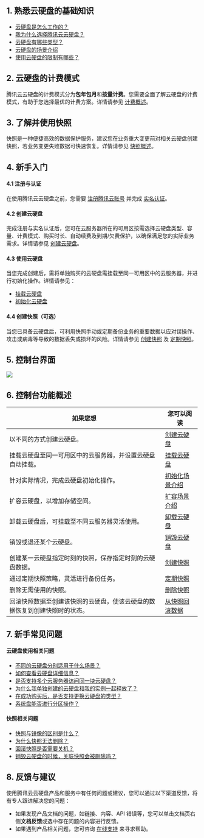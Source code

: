 ## 1. 熟悉云硬盘的基础知识
- [云硬盘是怎么工作的？](https://intl.cloud.tencent.com/document/product/362/2345)
- [我为什么选择腾讯云云硬盘？](https://intl.cloud.tencent.com/document/product/362/3039)
- [云硬盘有哪些类型？](https://intl.cloud.tencent.com/document/product/362/31636)
- [云硬盘的场景介绍](https://intl.cloud.tencent.com/document/product/362/3065)
- [使用云硬盘的限制有哪些？](https://intl.cloud.tencent.com/document/product/362/32406)

## 2. 云硬盘的计费模式
腾讯云云硬盘的计费模式分为**包年包月**和**按量计费**。您需要全面了解云硬盘的计费模式，有助于您选择最优的计费方案。详情请参见 [计费概述](https://intl.cloud.tencent.com/document/product/362/32415)。

## 3. 了解并使用快照
快照是一种便捷高效的数据保护服务，建议您在业务重大变更前对相关云硬盘创建快照，若业务变更失败数据可快速恢复。详情请参见 [快照概述](https://intl.cloud.tencent.com/document/product/362/31638)。


## 4. 新手入门
#### 4.1 注册与认证
在使用腾讯云云硬盘之前，您需要 [注册腾讯云账号](https://www.tencentcloud.com/en/account/register?s_url=https%3A%2F%2Fcloud.tencent.com%2F) 并完成 [实名认证](https://intl.cloud.tencent.com/document/product/378/3629)。

#### 4.2 创建云硬盘
完成注册与实名认证后，您可在云服务器所在的可用区按需选择云硬盘类型、容量、计费模式、购买时长、自动续费及到期/欠费保护，以确保满足您的实际业务需求。详情请参见 [创建云硬盘](https://intl.cloud.tencent.com/document/product/362/31647)。

#### 4.3 使用云硬盘
当您完成创建后，需将单独购买的云硬盘需挂载至同一可用区中的云服务器，并进行初始化操作。详情请参见：
- [挂载云硬盘](https://intl.cloud.tencent.com/document/product/362/39991)
- [初始化云硬盘](https://intl.cloud.tencent.com/document/product/362/31645)

#### 4.4 创建快照（可选）
当您已具备云硬盘后，可利用快照手动或定期备份业务的重要数据以应对误操作、攻击或病毒等导致的数据丢失或损坏的风险。详情请参见 [创建快照](https://intl.cloud.tencent.com/document/product/362/5755) 及 [定期快照](https://intl.cloud.tencent.com/document/product/362/35238)。




## 5. 控制台界面
![](https://qcloudimg.tencent-cloud.cn/raw/0911469301e8401592905c3955e067c4.png)

## 6. 控制台功能概述

| 如果您想 | 您可以阅读 |
|---------|---------|
| 以不同的方式创建云硬盘。| [创建云硬盘](https://intl.cloud.tencent.com/document/product/362/5744) |
|挂载云硬盘至同一可用区中的云服务器，并设置云硬盘自动挂载。|[挂载云硬盘](https://intl.cloud.tencent.com/document/product/362/32401)|
|针对实际情况，完成云硬盘初始化操作。|[初始化场景介绍](https://intl.cloud.tencent.com/document/product/362/31596)|
|扩容云硬盘，以增加存储空间。|[扩容场景介绍](https://intl.cloud.tencent.com/document/product/362/31600)|
|卸载云硬盘后，可挂载至不同云服务器灵活使用。|[卸载云硬盘](https://intl.cloud.tencent.com/document/product/362/32400)|
|销毁或退还某个云硬盘。|[销毁云硬盘](https://intl.cloud.tencent.com/document/product/362/32399)|
|创建某一云硬盘指定时刻的快照，保存指定时刻的云硬盘数据。|[创建快照](https://intl.cloud.tencent.com/document/product/362/5755)|
|通过定期快照策略，灵活进行备份任务。|[定期快照](https://intl.cloud.tencent.com/document/product/362/35238)|
|删除无需使用的快照。|[删除快照](https://intl.cloud.tencent.com/document/product/362/5758)|
|回滚快照数据至创建该快照的云硬盘，使该云硬盘的数据恢复到创建快照时的状态。|[从快照回滚数据](https://intl.cloud.tencent.com/document/product/362/5756)|

## 7. 新手常见问题
#### 云硬盘使用相关问题
- [不同的云硬盘分别适用于什么场景？](https://intl.cloud.tencent.com/document/product/362/32409)
- [如何查看云硬盘详细信息？](https://intl.cloud.tencent.com/document/product/362/32409#.E5.A6.82.E4.BD.95.E6.9F.A5.E7.9C.8B.E4.BA.91.E7.A1.AC.E7.9B.98.E8.AF.A6.E7.BB.86.E4.BF.A1.E6.81.AF.EF.BC.9F)
- [是否支持多个云服务器访问同一块云硬盘？](https://intl.cloud.tencent.com/document/product/362/32409#.E6.98.AF.E5.90.A6.E6.94.AF.E6.8C.81.E5.A4.9A.E4.B8.AA.E4.BA.91.E6.9C.8D.E5.8A.A1.E5.99.A8.E8.AE.BF.E9.97.AE.E5.90.8C.E4.B8.80.E5.9D.97.E4.BA.91.E7.A1.AC.E7.9B.98.EF.BC.9F)
- [为什么我单独创建的云硬盘和我的实例一起释放了？](https://intl.cloud.tencent.com/document/product/362/32409#.E4.B8.BA.E4.BB.80.E4.B9.88.E6.88.91.E5.8D.95.E7.8B.AC.E5.88.9B.E5.BB.BA.E7.9A.84.E4.BA.91.E7.A1.AC.E7.9B.98.E5.92.8C.E6.88.91.E7.9A.84.E5.AE.9E.E4.BE.8B.E4.B8.80.E8.B5.B7.E9.87.8A.E6.94.BE.E4.BA.86.EF.BC.9F)
- [在成功购买后，是否支持更换云硬盘的类型？](https://intl.cloud.tencent.com/document/product/362/32409#.E5.9C.A8.E6.88.90.E5.8A.9F.E8.B4.AD.E4.B9.B0.E5.90.8E.EF.BC.8C.E6.98.AF.E5.90.A6.E6.94.AF.E6.8C.81.E6.9B.B4.E6.8D.A2.E4.BA.91.E7.A1.AC.E7.9B.98.E7.9A.84.E7.B1.BB.E5.9E.8B.EF.BC.9F)
- [系统盘能否进行分区操作？](https://intl.cloud.tencent.com/document/product/362/32409#.E7.B3.BB.E7.BB.9F.E7.9B.98.E8.83.BD.E5.90.A6.E8.BF.9B.E8.A1.8C.E5.88.86.E5.8C.BA.E6.93.8D.E4.BD.9C.EF.BC.9F)


#### 快照相关问题
- [快照与镜像的区别是什么？](https://intl.cloud.tencent.com/document/product/362/17820)
- [为什么快照无法删除？](https://intl.cloud.tencent.com/document/product/362/17820)
- [回滚快照是否需要关机？](https://intl.cloud.tencent.com/document/product/362/17820)
- [销毁云硬盘的时候，关联快照会被删除吗？](https://intl.cloud.tencent.com/document/product/362/17820)


## 8. 反馈与建议
使用腾讯云云硬盘产品和服务中有任何问题或建议，您可以通过以下渠道反馈，将有专人跟进解决您的问题：

- 如果发现产品文档的问题，如链接、内容、API 错误等，您可以单击文档页右侧**文档反馈**或选中存在问题的内容进行反馈。
- 如果遇到产品相关问题，您可咨询 [在线支持](https://intl.cloud.tencent.com/contact-sales) 来寻求帮助。



